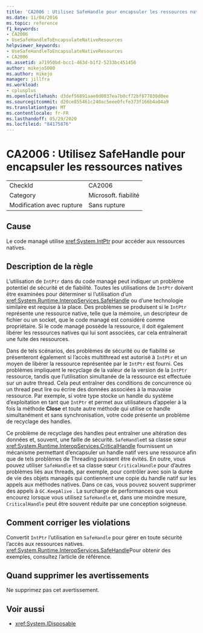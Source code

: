```yaml
---
title: 'CA2006 : Utilisez SafeHandle pour encapsuler les ressources natives'
ms.date: 11/04/2016
ms.topic: reference
f1_keywords:
- CA2006
- UseSafeHandleToEncapsulateNativeResources
helpviewer_keywords:
- UseSafeHandleToEncapsulateNativeResources
- CA2006
ms.assetid: a71950bd-bcc1-463d-b1f2-5233bc451456
author: mikejo5000
ms.author: mikejo
manager: jillfra
ms.workload:
- cplusplus
ms.openlocfilehash: d3def56891aae0d0037ea7b0cf72bf877830d0ee
ms.sourcegitcommit: d20ce855461c240ac5eee0fcfe373f166b4a04a9
ms.translationtype: MT
ms.contentlocale: fr-FR
ms.lasthandoff: 05/29/2020
ms.locfileid: "84175876"
---
```

# <a name="ca2006-use-safehandle-to-encapsulate-native-resources"></a>CA2006 : Utilisez SafeHandle pour encapsuler les ressources natives

|||
|-|-|
|CheckId|CA2006|
|Category|Microsoft. fiabilité|
|Modification avec rupture|Sans rupture|

## <a name="cause"></a>Cause

Le code managé utilise <xref:System.IntPtr> pour accéder aux ressources natives.

## <a name="rule-description"></a>Description de la règle

L’utilisation de `IntPtr` dans du code managé peut indiquer un problème potentiel de sécurité et de fiabilité. Toutes les utilisations de `IntPtr` doivent être examinées pour déterminer si l’utilisation d’un <xref:System.Runtime.InteropServices.SafeHandle> ou d’une technologie similaire est requise à la place. Des problèmes se produisent si le `IntPtr` représente une ressource native, telle que la mémoire, un descripteur de fichier ou un socket, que le code managé est considéré comme propriétaire. Si le code managé possède la ressource, il doit également libérer les ressources natives qui lui sont associées, car cela entraînerait une fuite des ressources.

Dans de tels scénarios, des problèmes de sécurité ou de fiabilité se présenteront également si l’accès multithread est autorisé à `IntPtr` et un moyen de libérer la ressource représentée par le `IntPtr` est fourni. Ces problèmes impliquent le recyclage de la valeur de la version de la `IntPtr` ressource, tandis que l’utilisation simultanée de la ressource est effectuée sur un autre thread. Cela peut entraîner des conditions de concurrence où un thread peut lire ou écrire des données associées à la mauvaise ressource. Par exemple, si votre type stocke un handle du système d’exploitation en tant que `IntPtr` et permet aux utilisateurs d’appeler à la fois la méthode **Close** et toute autre méthode qui utilise ce handle simultanément et sans synchronisation, votre code présente un problème de recyclage des handles.

Ce problème de recyclage des handles peut entraîner une altération des données et, souvent, une faille de sécurité. `SafeHandle`et sa classe sœur <xref:System.Runtime.InteropServices.CriticalHandle> fournissent un mécanisme permettant d’encapsuler un handle natif vers une ressource afin que de tels problèmes de Threading puissent être évités. En outre, vous pouvez utiliser `SafeHandle` et sa classe sœur `CriticalHandle` pour d’autres problèmes liés aux threads, par exemple, pour contrôler avec soin la durée de vie des objets managés qui contiennent une copie du handle natif sur les appels aux méthodes natives. Dans ce cas, vous pouvez souvent supprimer des appels à `GC.KeepAlive` . La surcharge de performances que vous encourez lorsque vous utilisez `SafeHandle` et, dans une moindre mesure, `CriticalHandle` peut être souvent réduite par une conception soigneuse.

## <a name="how-to-fix-violations"></a>Comment corriger les violations

Convertit `IntPtr` l’utilisation en `SafeHandle` pour gérer en toute sécurité l’accès aux ressources natives. <xref:System.Runtime.InteropServices.SafeHandle>Pour obtenir des exemples, consultez l’article de référence.

## <a name="when-to-suppress-warnings"></a>Quand supprimer les avertissements

Ne supprimez pas cet avertissement.

## <a name="see-also"></a>Voir aussi

- <xref:System.IDisposable>
